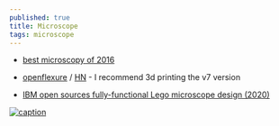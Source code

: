 ```yaml
---
published: true
title: Microscope
tags: microscope
---
```

- [best microscopy of 2016](https://arstechnica.com/science/2016/10/a-sense-of-scale-the-best-microscopy-of-2016/)

- [openflexure](https://openflexure.org/) / [HN](https://news.ycombinator.com/item?id=30577258) -  I recommend 3d printing the v7 version
- [IBM open sources fully-functional Lego microscope design (2020) ](https://news.ycombinator.com/item?id=30576285)

[![caption](https://cdn.arstechnica.net/wp-content/uploads/2016/10/Siwanowicz_1-980x1087.jpg)](https://arstechnica.com/science/2016/10/a-sense-of-scale-the-best-microscopy-of-2016/)
